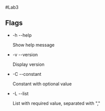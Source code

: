 #Lab3
## Flags
- -h --help

    Show help message
- -v --version 

    Display version
- -C --constant 

    Constant with optional value
- -L --list 

    List with required value, separated with ","
